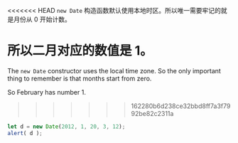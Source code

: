 <<<<<<< HEAD
`new Date` 构造函数默认使用本地时区。所以唯一需要牢记的就是月份从 0 开始计数。

所以二月对应的数值是 1。
=======
The `new Date` constructor uses the local time zone. So the only important thing to remember is that months start from zero.

So February has number 1.
>>>>>>> 162280b6d238ce32bbd8ff7a3f7992be82c2311a

```js run
let d = new Date(2012, 1, 20, 3, 12);
alert( d );
```
